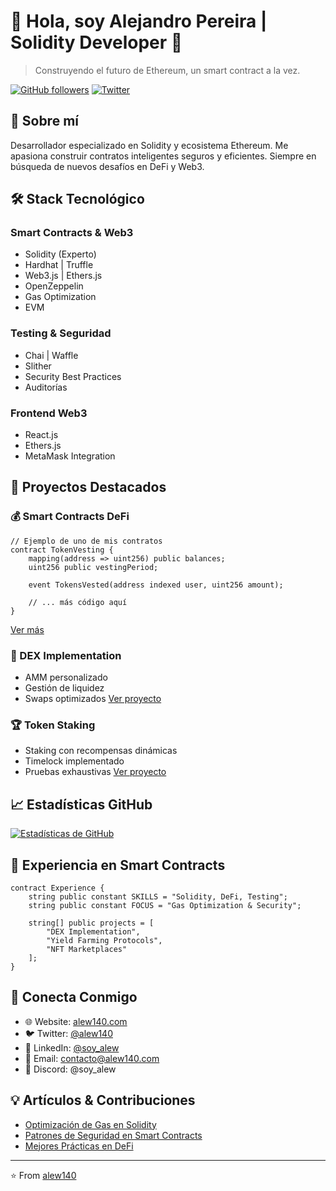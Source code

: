 # 👋 Hola, soy Alejandro Pereira | Solidity Developer 🚀

> Construyendo el futuro de Ethereum, un smart contract a la vez.

[![GitHub followers](https://img.shields.io/github/followers/alew140?style=social)](https://github.com/alew140)
[![Twitter](https://img.shields.io/twitter/follow/alew140?style=social)](https://twitter.com/alew140)

## 🔮 Sobre mí

Desarrollador especializado en Solidity y ecosistema Ethereum. Me apasiona construir contratos inteligentes seguros y eficientes. Siempre en búsqueda de nuevos desafíos en DeFi y Web3.

## 🛠️ Stack Tecnológico

### Smart Contracts & Web3
- Solidity (Experto) 
- Hardhat | Truffle
- Web3.js | Ethers.js
- OpenZeppelin
- Gas Optimization
- EVM

### Testing & Seguridad
- Chai | Waffle
- Slither
- Security Best Practices
- Auditorías

### Frontend Web3
- React.js
- Ethers.js
- MetaMask Integration

## 🌟 Proyectos Destacados

### 💰 Smart Contracts DeFi
```solidity
// Ejemplo de uno de mis contratos
contract TokenVesting {
    mapping(address => uint256) public balances;
    uint256 public vestingPeriod;
    
    event TokensVested(address indexed user, uint256 amount);
    
    // ... más código aquí
}
```
[Ver más](https://github.com/alew140/proyecto1)

### 🔄 DEX Implementation
- AMM personalizado
- Gestión de liquidez
- Swaps optimizados
[Ver proyecto](https://github.com/alew140/proyecto2)

### 🏆 Token Staking
- Staking con recompensas dinámicas
- Timelock implementado
- Pruebas exhaustivas
[Ver proyecto](https://github.com/alew140/proyecto3)

## 📈 Estadísticas GitHub

[![Estadísticas de GitHub](https://github-readme-stats.vercel.app/api?username=alew140&show_icons=true&theme=dark)](https://github.com/alew140)

## 💼 Experiencia en Smart Contracts

```solidity
contract Experience {
    string public constant SKILLS = "Solidity, DeFi, Testing";
    string public constant FOCUS = "Gas Optimization & Security";
    
    string[] public projects = [
        "DEX Implementation",
        "Yield Farming Protocols",
        "NFT Marketplaces"
    ];
}
```

## 📱 Conecta Conmigo

- 🌐 Website: [alew140.com](https://alew140.com)
- 🐦 Twitter: [@alew140](https://twitter.com/alew140)
- 💼 LinkedIn: [@soy_alew](https://linkedin.com/in/soy_alew)
- 📧 Email: [contacto@alew140.com](mailto:contacto@alew140.com)
- 💬 Discord: @soy_alew

## 💡 Artículos & Contribuciones

- [Optimización de Gas en Solidity](https://alew140.com/blog/gas-optimization)
- [Patrones de Seguridad en Smart Contracts](https://alew140.com/blog/security)
- [Mejores Prácticas en DeFi](https://alew140.com/blog/defi-best-practices)

---

⭐️ From [alew140](https://github.com/alew140)
